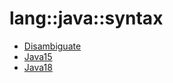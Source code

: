 # lang::java::syntax


   * [Disambiguate](/docs/Library/lang/java/syntax/Disambiguate.md)
   * [Java15](/docs/Library/lang/java/syntax/Java15.md)
   * [Java18](/docs/Library/lang/java/syntax/Java18.md)